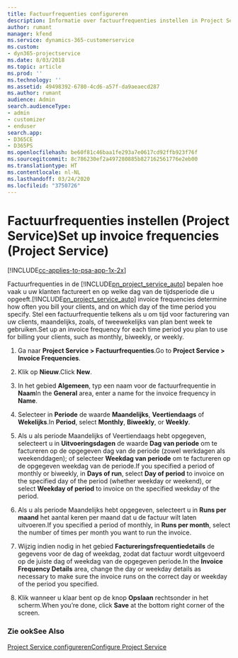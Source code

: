 ```yaml
---
title: Factuurfrequenties configureren
description: Informatie over factuurfrequenties instellen in Project Service
author: rumant
manager: kfend
ms.service: dynamics-365-customerservice
ms.custom:
- dyn365-projectservice
ms.date: 8/03/2018
ms.topic: article
ms.prod: ''
ms.technology: ''
ms.assetid: 49498392-6780-4cd6-a57f-da9aeaecd287
ms.author: rumant
audience: Admin
search.audienceType:
- admin
- customizer
- enduser
search.app:
- D365CE
- D365PS
ms.openlocfilehash: be60f81c46baa1fe293a7e0617cd92ffb923f76f
ms.sourcegitcommit: 8c786230ef2a497280885b827162561776e2eb00
ms.translationtype: HT
ms.contentlocale: nl-NL
ms.lasthandoff: 03/24/2020
ms.locfileid: "3750726"
---
```

# <a name="set-up-invoice-frequencies-project-service"></a><span data-ttu-id="ad651-103">Factuurfrequenties instellen (Project Service)</span><span class="sxs-lookup"><span data-stu-id="ad651-103">Set up invoice frequencies (Project Service)</span></span>

[!INCLUDE[cc-applies-to-psa-app-1x-2x](../includes/cc-applies-to-psa-app-1x-2x.md)]

<span data-ttu-id="ad651-104">Factuurfrequenties in de [!INCLUDE[pn_project_service_auto](../includes/pn-project-service-auto.md)] bepalen hoe vaak u uw klanten factureert en op welke dag van de tijdsperiode die u opgeeft.</span><span class="sxs-lookup"><span data-stu-id="ad651-104">[!INCLUDE[pn_project_service_auto](../includes/pn-project-service-auto.md)] invoice frequencies determine how often you bill your clients, and on which day of the time period you specify.</span></span> <span data-ttu-id="ad651-105">Stel een factuurfrequentie telkens als u om tijd voor facturering van uw clients, maandelijks, zoals, of tweewekelijks van plan bent week te gebruiken.</span><span class="sxs-lookup"><span data-stu-id="ad651-105">Set up an invoice frequency for each time period you plan to use for billing your clients, such as monthly, biweekly, or weekly.</span></span>  
  
1.  <span data-ttu-id="ad651-106">Ga naar **Project Service > Factuurfrequenties**.</span><span class="sxs-lookup"><span data-stu-id="ad651-106">Go to **Project Service > Invoice Frequencies**.</span></span>  
  
2.  <span data-ttu-id="ad651-107">Klik op **Nieuw**.</span><span class="sxs-lookup"><span data-stu-id="ad651-107">Click **New**.</span></span>  
  
3.  <span data-ttu-id="ad651-108">In het gebied **Algemeen**, typ een naam voor de factuurfrequentie in **Naam**</span><span class="sxs-lookup"><span data-stu-id="ad651-108">In the **General** area, enter a name for the invoice frequency in **Name**.</span></span>  
  
4.  <span data-ttu-id="ad651-109">Selecteer in **Periode** de waarde **Maandelijks**, **Veertiendaags** of **Wekelijks**.</span><span class="sxs-lookup"><span data-stu-id="ad651-109">In **Period**, select **Monthly**, **Biweekly**, or **Weekly**.</span></span>  
  
5.  <span data-ttu-id="ad651-110">Als u als periode Maandelijks of Veertiendaags hebt opgegeven, selecteert u in **Uitvoeringsdagen** de waarde **Dag van periode** om te factureren op de opgegeven dag van de periode (zowel werkdagen als weekenddagen); of selecteer **Weekdag van periode** om te factureren op de opgegeven weekdag van de periode.</span><span class="sxs-lookup"><span data-stu-id="ad651-110">If you specified a period of monthly or biweekly, in **Days of run**, select **Day of period** to invoice on the specified day of the period (whether weekday or weekend), or select **Weekday of period** to invoice on the specified weekday of the period.</span></span>  
  
6.  <span data-ttu-id="ad651-111">Als u als periode Maandelijks hebt opgegeven, selecteert u in **Runs per maand** het aantal keren per maand dat u de factuur wilt laten uitvoeren.</span><span class="sxs-lookup"><span data-stu-id="ad651-111">If you specified a period of monthly, in **Runs per month**, select the number of times per month you want to run the invoice.</span></span>  
  
7.  <span data-ttu-id="ad651-112">Wijzig indien nodig in het gebied **Factureringsfrequentiedetails** de gegevens voor de dag of weekdag, zodat dat factuur wordt uitgevoerd op de juiste dag of weekdag van de opgegeven periode.</span><span class="sxs-lookup"><span data-stu-id="ad651-112">In the **Invoice Frequency Details** area, change the day or weekday details as necessary to make sure the invoice runs on the correct day or weekday of the period you specified.</span></span>  
  
8.  <span data-ttu-id="ad651-113">Klik wanneer u klaar bent op de knop **Opslaan** rechtsonder in het scherm.</span><span class="sxs-lookup"><span data-stu-id="ad651-113">When you’re done, click **Save** at the bottom right corner of the screen.</span></span>  
  
### <a name="see-also"></a><span data-ttu-id="ad651-114">Zie ook</span><span class="sxs-lookup"><span data-stu-id="ad651-114">See Also</span></span>  
 [<span data-ttu-id="ad651-115">Project Service configureren</span><span class="sxs-lookup"><span data-stu-id="ad651-115">Configure Project Service</span></span>](../project-service/configure.md)
